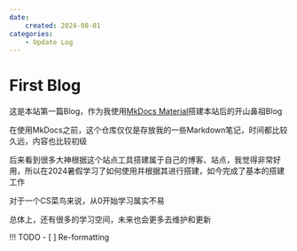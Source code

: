 ```yaml
---
date:
    created: 2024-08-01
categories:
    - Update Log
---
```


# First Blog

这是本站第一篇Blog，作为我使用[MkDocs Material](https://squidfunk.github.io/mkdocs-material/)搭建本站后的开山鼻祖Blog

<!-- more -->

在使用MkDocs之前，这个仓库仅仅是存放我的一些Markdown笔记，时间都比较久远，内容也比较初级

后来看到很多大神根据这个站点工具搭建属于自己的博客、站点，我觉得非常好用，所以在2024暑假学习了如何使用并根据其进行搭建，如今完成了基本的搭建工作

对于一个CS菜鸟来说，从0开始学习属实不易

总体上，还有很多的学习空间，未来也会更多去维护和更新

!!! TODO
    - [ ] Re-formatting
